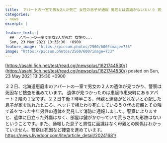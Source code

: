 ```yaml
---
title:  アパートの一室で男女2人が死亡 女性の息子が通報 男性とは面識がないという 男女の関係は不明  
categories:
- news
excerpt: |
  
feature_text: |
  ##  アパートの一室で男女2人が死亡 女性の...
  Sun, 23 May 2021 13:35:30  +0900
feature_image: "https://picsum.photos/2560/600?image=733"
image: "https://picsum.photos/2560/600?image=733"
---
```


[https://asahi.5ch.net/test/read.cgi/newsplus/1621744530/](https://asahi.5ch.net/test/read.cgi/newsplus/1621744530/)
posted on Sun, 23 May 2021 13:35:30  +0900

<!--more-->

２２日、北海道恵庭市のアパートの一室で男女の２人の遺体が見つかり、警察は死因など捜査を進めています。 遺体が見つかったのは恵庭市恵央町にあるアパート２階の１室です。２２日午後７時半ごろ、母親と連絡がとれないと心配した息子が家を訪れたところ、ベッドで横たわり死亡している５０代の母親とその隣で首をつった中年男性の遺体を発見して消防に通報しました。警察によりますと、遺体に目立った外傷はなく、部屋は鍵がかかっていて荒らされた形跡はないということです。また、通報した息子と男性に面識はなく母親との関係はわかっていません。警察は死因など捜査を進めています。 https://news.livedoor.com/lite/article_detail/20241681/
